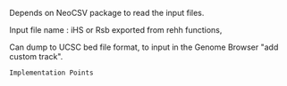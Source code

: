 Depends on NeoCSV package to read the input files.

Input file name : iHS or Rsb exported from rehh functions,

Can dump to UCSC bed file format, to input in the Genome Browser "add custom track".

    Implementation Points